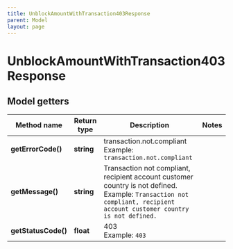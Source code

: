 ```yaml
---
title: UnblockAmountWithTransaction403Response
parent: Model
layout: page
---
```


# UnblockAmountWithTransaction403Response

## Model getters

Method name | Return type | Description | Notes
------------ | ------------- | ------------- | -------------
**getErrorCode()** | **string** | transaction.not.compliant <br>Example: `transaction.not.compliant` |
**getMessage()** | **string** | Transaction not compliant, recipient account customer country is not defined. <br>Example: `Transaction not compliant, recipient account customer country is not defined.` |
**getStatusCode()** | **float** | 403 <br>Example: `403` |

